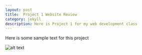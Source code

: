 ```yaml
---
layout: post
title:  Project 1 Website Review
category: jekyll 
description: Here is Project 1 for my web development class
---
```


Here is some sample text for this project


![alt text](https://raw.githubusercontent.com/Maynard-Schools/jekyll-setup-swoicik/master/assets/img/image.jpg "Logo Title Text 1")
